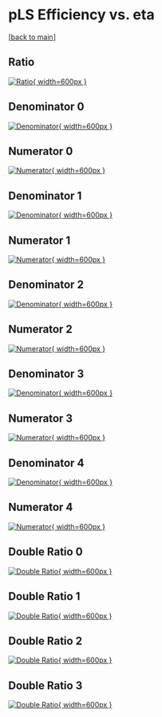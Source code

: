 # pLS Efficiency vs. eta

[[back to main](./)]



## Ratio

[![Ratio](../mtv/var/pLS_vtr_321_-1_eff_eta.png){ width=600px }](../mtv/var/pLS_vtr_321_-1_eff_eta.pdf)

## Denominator 0

[![Denominator](../mtv/den/pLS_vtr_321_-1_eff_eta_den0.png){ width=600px }](../mtv/den/pLS_vtr_321_-1_eff_eta_den0.pdf)

## Numerator 0

[![Numerator](../mtv/num/pLS_vtr_321_-1_eff_eta_num0.png){ width=600px }](../mtv/num/pLS_vtr_321_-1_eff_eta_num0.pdf)

## Denominator 1

[![Denominator](../mtv/den/pLS_vtr_321_-1_eff_eta_den1.png){ width=600px }](../mtv/den/pLS_vtr_321_-1_eff_eta_den1.pdf)

## Numerator 1

[![Numerator](../mtv/num/pLS_vtr_321_-1_eff_eta_num1.png){ width=600px }](../mtv/num/pLS_vtr_321_-1_eff_eta_num1.pdf)

## Denominator 2

[![Denominator](../mtv/den/pLS_vtr_321_-1_eff_eta_den2.png){ width=600px }](../mtv/den/pLS_vtr_321_-1_eff_eta_den2.pdf)

## Numerator 2

[![Numerator](../mtv/num/pLS_vtr_321_-1_eff_eta_num2.png){ width=600px }](../mtv/num/pLS_vtr_321_-1_eff_eta_num2.pdf)

## Denominator 3

[![Denominator](../mtv/den/pLS_vtr_321_-1_eff_eta_den3.png){ width=600px }](../mtv/den/pLS_vtr_321_-1_eff_eta_den3.pdf)

## Numerator 3

[![Numerator](../mtv/num/pLS_vtr_321_-1_eff_eta_num3.png){ width=600px }](../mtv/num/pLS_vtr_321_-1_eff_eta_num3.pdf)

## Denominator 4

[![Denominator](../mtv/den/pLS_vtr_321_-1_eff_eta_den4.png){ width=600px }](../mtv/den/pLS_vtr_321_-1_eff_eta_den4.pdf)

## Numerator 4

[![Numerator](../mtv/num/pLS_vtr_321_-1_eff_eta_num4.png){ width=600px }](../mtv/num/pLS_vtr_321_-1_eff_eta_num4.pdf)

## Double Ratio 0

[![Double Ratio](../mtv/ratio/pLS_vtr_321_-1_eff_eta_ratio0.png){ width=600px }](../mtv/ratio/pLS_vtr_321_-1_eff_eta_ratio0.pdf)

## Double Ratio 1

[![Double Ratio](../mtv/ratio/pLS_vtr_321_-1_eff_eta_ratio1.png){ width=600px }](../mtv/ratio/pLS_vtr_321_-1_eff_eta_ratio1.pdf)

## Double Ratio 2

[![Double Ratio](../mtv/ratio/pLS_vtr_321_-1_eff_eta_ratio2.png){ width=600px }](../mtv/ratio/pLS_vtr_321_-1_eff_eta_ratio2.pdf)

## Double Ratio 3

[![Double Ratio](../mtv/ratio/pLS_vtr_321_-1_eff_eta_ratio3.png){ width=600px }](../mtv/ratio/pLS_vtr_321_-1_eff_eta_ratio3.pdf)

